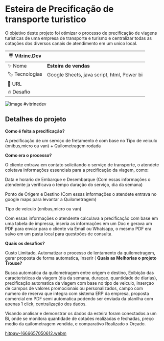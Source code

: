 # Esteira de Precificação de transporte turistico

O objetivo deste projeto foi otimizar o processo de precificação de viagens turisticas de uma empresa de transporte e turismo e centralizar todas as cotações dos diversos canais de atendimento em um unico local.


| :placard: Vitrine.Dev |     |
| -------------  | --- |
| :sparkles: Nome        | **Esteira de vendas**
| :label: Tecnologias | Google Sheets, java script, html, Power bi
| :rocket: URL         | 
| :fire: Desafio     |

<!-- Inserir imagem com a #vitrinedev ao final do link -->
![image](https://neilpatel.com/wp-content/uploads/2019/12/o-que-e-precificacao.jpeg)
#vitrinedev

## Detalhes do projeto

**Como é feita a precificação?**

A precificação de um serviço de fretamento é com base no Tipo de veiculo (onibus,micro ou van) + Quilometragem rodada

**Como era o processo?**

O cliente entrava em contato solicitando o serviço de transporte, o atendete coletava informações essenciais para a precificação da viagem, como:

 Data e horario de Embarque e Desembarque (Com essas informações o atendente ja verificava o tempo duração do serviço, dia da semana)

Ponto de Origem e Destino (Com essas informações o atendete entrava no google maps para levantar a Quilometragem)

Tipo de veiculo (onibus,micro ou van)

Com essas informações o atendente calculava a precificação com base em uma tabela de impressa, inseria as informações em um Doc e gerava um PDF para enviar para o cliente via Email ou Whatsapp, o mesmo PDF era salvo em um pasta local para questoões de consulta.

**Quais os desafios?**

Custo Limitado, Automatizar o processo de lentamento da quilometragem, gerar proposta de forma automatica, Inserir 
(
**Quais as Melhorias o projeto Trouxe?**

Busca automatica da quilometragem entre origem e destino, Exibição das caracteristicas da viagem (dia da semana, duraçao, quantidade de diarias), precificação automatica da viagem com base no tipo de veiculo, inserçao de campos de valores promocionais ou personalizados, campo com numero de reserva que integra com sistema ERP da empresa, proposta comercial em PDF semi automatica podendo ser enviada da planilha com apenas 1 click, centralização dos dados.

Visando analisar e demonstrar os dados da esteira foram conectados a um Bi, onde se monitora quantidade de cotaões realizadas e fechadas, preço medio da quilometragem vendida, e comparativo Realizado x Orçado.



[hitpaw-1666657050612.webm](https://user-images.githubusercontent.com/44843566/197654259-3e0bee15-71c3-406f-aec1-bedf0804bdb1.webm)
